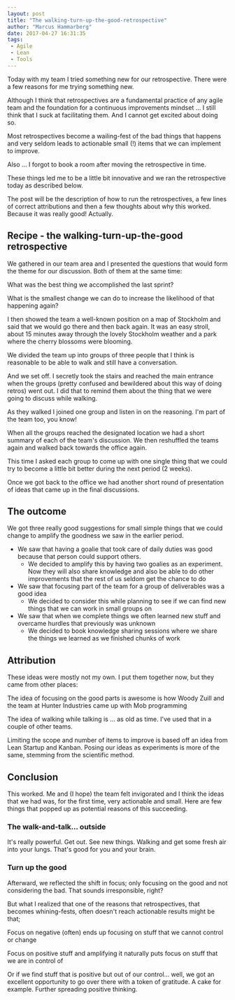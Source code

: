 ```yaml
---
layout: post
title: "The walking-turn-up-the-good-retrospective"
author: "Marcus Hammarberg"
date: 2017-04-27 16:31:35
tags:
 - Agile
 - Lean
 - Tools
---
```


Today with my team I tried something new for our retrospective. There were a few reasons for me trying something new. 

Although I think that retrospectives are a fundamental practice of any agile team and the foundation for a continuous improvements mindset … I still think that I suck at facilitating them. And I cannot get excited about doing so. 

Most retrospectives become a wailing-fest of the bad things that happens and very seldom leads to actionable small (!) items that we can implement to improve.

Also … I forgot to book a room after moving the retrospective in time. 

These things led me to be a little bit innovative and we ran the retrospective today as described below. 

The post will be the description of how to run the retrospectives, a few lines of correct attributions and then a few thoughts about why this worked. Because it was really good! Actually.  

<a name='more'></a>

## Recipe - the walking-turn-up-the-good retrospective

We gathered in our team area and I presented the questions that would form the theme for our discussion. Both of them at the same time: 

What was the best thing we accomplished the last sprint? 

What is the smallest change we can do to increase the likelihood of that happening again? 

I then showed the team a well-known position on a map of Stockholm and said that we would go there and then back again. It was an easy stroll, about 15 minutes away through the lovely Stockholm weather and a park where the cherry blossoms were blooming. 



We divided the team up into groups of three people that I think is reasonable to be able to walk and still have a conversation. 

And we set off. I secretly took the stairs and reached the main entrance when the groups (pretty confused and bewildered about this way of doing retros) went out. I did that to remind them about the thing that we were going to discuss while walking. 

As they walked I joined one group and listen in on the reasoning. I'm part of the team too, you know! 

When all the groups reached the designated location we had a short summary of each of the team's discussion. We then reshuffled the teams again and walked back towards the office again. 

This time I asked each group to come up with one single thing that we could try to become a little bit better during the next period (2 weeks). 

Once we got back to the office we had another short round of presentation of ideas that came up in the final discussions. 

## The outcome

We got three really good suggestions for small simple things that we could change to amplify the goodness we saw in the earlier period. 

- We saw that having a goalie that took care of daily duties was good because that person could support others.
  - We decided to amplify this by having two goalies as an experiment. Now they will also share knowledge and also be able to do other improvements that the rest of us seldom get the chance to do
- We saw that focusing part of the team for a group of deliverables was a good idea
  - We decided to consider this while planning to see if we can find new things that we can work in small groups on
- We saw that when we complete things we often learned new stuff and overcame hurdles that previously was unknown
  - We decided to book knowledge sharing sessions where we share the things we learned as we finished chunks of work

## Attribution

These ideas were mostly not my own. I put them together now, but they came from other places:

The idea of focusing on the good parts is awesome is how Woody Zuill and the team at Hunter Industries came up with Mob programming

The idea of walking while talking is … as old as time. I've used that in a couple of other teams. 

Limiting the scope and number of items to improve is based off an idea from Lean Startup and Kanban. Posing our ideas as experiments is more of the same, stemming from the scientific method.

## Conclusion

This worked. Me and (I hope) the team felt invigorated and I think the ideas that we had was, for the first time, very actionable and small. Here are few things that popped up as potential reasons of this succeeding.

### The walk-and-talk… outside

It's really powerful. Get out. See new things. Walking and get some fresh air into your lungs. That's good for you and your brain. 

### Turn up the good

Afterward, we reflected the shift in focus; only focusing on the good and not considering the bad. That sounds irresponsible, right? 

But what I realized that one of the reasons that retrospectives, that becomes whining-fests, often doesn't reach actionable results might be that; 

Focus on negative (often) ends up focusing on stuff that we cannot control or change

Focus on positive stuff and amplifying it naturally puts focus on stuff that we are in control of

Or if we find stuff that is positive but out of our control… well, we got an excellent opportunity to go over there with a token of gratitude. A cake for example. Further spreading positive thinking. 